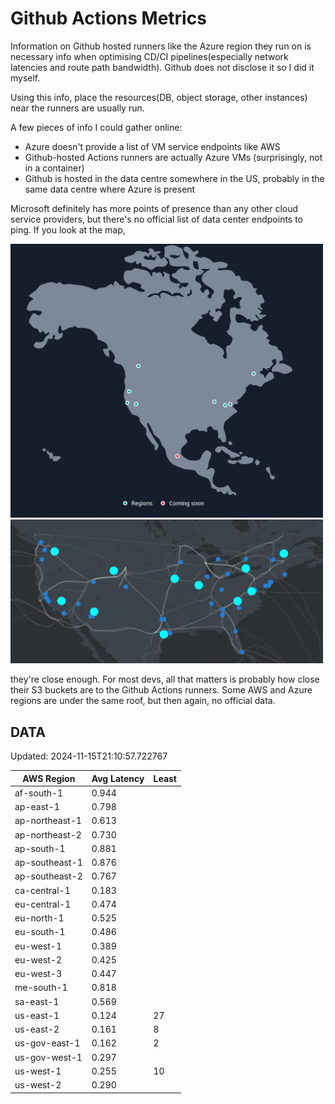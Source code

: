 # Github Actions Metrics
Information on Github hosted runners like the Azure region they run on is
necessary info when optimising CD/CI pipelines(especially network latencies and
route path bandwidth). Github does not disclose it so I did it myself.

Using this info, place the resources(DB, object storage, other instances) near
the runners are usually run.

A few pieces of info I could gather online:

- Azure doesn't provide a list of VM service endpoints like AWS
- Github-hosted Actions runners are actually Azure VMs (surprisingly, not in a
  container)
- Github is hosted in the data centre somewhere in the US, probably in the same
  data centre where Azure is present

Microsoft definitely has more points of presence than any other cloud service
providers, but there's no official list of data center endpoints to ping. If you
look at the map,

<a href="https://aws.amazon.com/about-aws/global-infrastructure/regions_az/">
<img src="image.png" style="width: 500px;">
</a>
<a href="https://datacenters.microsoft.com/globe/explore">
<img src="image-1.png" style="width: 500px;">
</a>

they're close enough. For most devs, all that matters is probably how close
their S3 buckets are to the Github Actions runners. Some AWS and Azure regions
are under the same roof, but then again, no official data.

## DATA
Updated: 2024-11-15T21:10:57.722767

| AWS Region | Avg Latency | Least |
| - | - | - |
| af-south-1 | 0.944 |  |
| ap-east-1 | 0.798 |  |
| ap-northeast-1 | 0.613 |  |
| ap-northeast-2 | 0.730 |  |
| ap-south-1 | 0.881 |  |
| ap-southeast-1 | 0.876 |  |
| ap-southeast-2 | 0.767 |  |
| ca-central-1 | 0.183 |  |
| eu-central-1 | 0.474 |  |
| eu-north-1 | 0.525 |  |
| eu-south-1 | 0.486 |  |
| eu-west-1 | 0.389 |  |
| eu-west-2 | 0.425 |  |
| eu-west-3 | 0.447 |  |
| me-south-1 | 0.818 |  |
| sa-east-1 | 0.569 |  |
| us-east-1 | 0.124 | 27 |
| us-east-2 | 0.161 | 8 |
| us-gov-east-1 | 0.162 | 2 |
| us-gov-west-1 | 0.297 |  |
| us-west-1 | 0.255 | 10 |
| us-west-2 | 0.290 |  |


